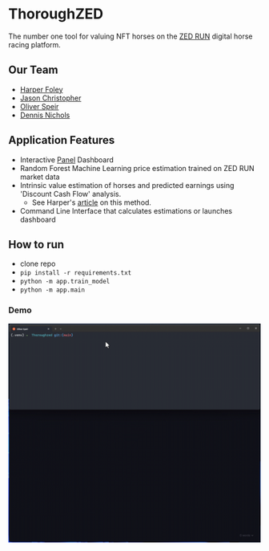 # ThoroughZED

The number one tool for valuing NFT horses on the [ZED RUN](https://zed.run/) digital horse racing platform.

## Our Team

- [Harper Foley](https://github.com/hfoley2013)
- [Jason Christopher](https://github.com/jason-christopher)
- [Oliver Speir](https://github.com/OliverSpeir)
- [Dennis Nichols](https://github.com/dennis-nichols)

## Application Features

- Interactive [Panel](https://panel.holoviz.org/) Dashboard
- Random Forest Machine Learning price estimation trained on ZED RUN market data
- Intrinsic value estimation of horses and predicted earnings using 'Discount Cash Flow' analysis.
  - See Harper's [article](https://rainierracingco.medium.com/how-to-value-a-zed-run-horse-fa8f3384ee54) on this method.
- Command Line Interface that calculates estimations or launches dashboard

## How to run

- clone repo
- `pip install -r requirements.txt`
- `python -m app.train_model`
- `python -m app.main`

### Demo
![demo gif](./demo.gif)

